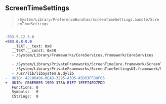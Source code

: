 ## ScreenTimeSettings

> `/System/Library/PreferenceBundles/ScreenTimeSettings.bundle/ScreenTimeSettings`

```diff

-503.5.12.3.0
+503.6.8.0.0
   __TEXT.__text: 0x0
   __TEXT.__const: 0x48
   - /System/Library/Frameworks/CoreServices.framework/CoreServices

   - /System/Library/PrivateFrameworks/ScreenTimeCore.framework/ScreenTimeCore
   - /System/Library/PrivateFrameworks/ScreenTimeSettingsUI.framework/ScreenTimeSettingsUI
   - /usr/lib/libSystem.B.dylib
-  UUID: 42C06A06-0EAD-3295-A3D5-A5D63FFB8F06
+  UUID: CB6E5BE5-199D-378A-B1F7-1FEF74ED7FDD
   Functions: 0
   Symbols:   0
   CStrings:  0

```
